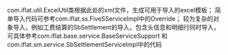 com.iflat.util.ExcelUtil类根据此处的xml文件，生成可用于导入的excel模板；
简单导入代码可参考com.iflat.ss.FiveSServiceImpl中的Override；
较为复杂的对象导入，例如工费结算的SbSettlement的导入，包含头信息和明细行同时导入，可具体参考com.iflat.base.service.BaseServiceSupport
和com.iflat.sm.service.SbSettlementServiceImpl中的代码
